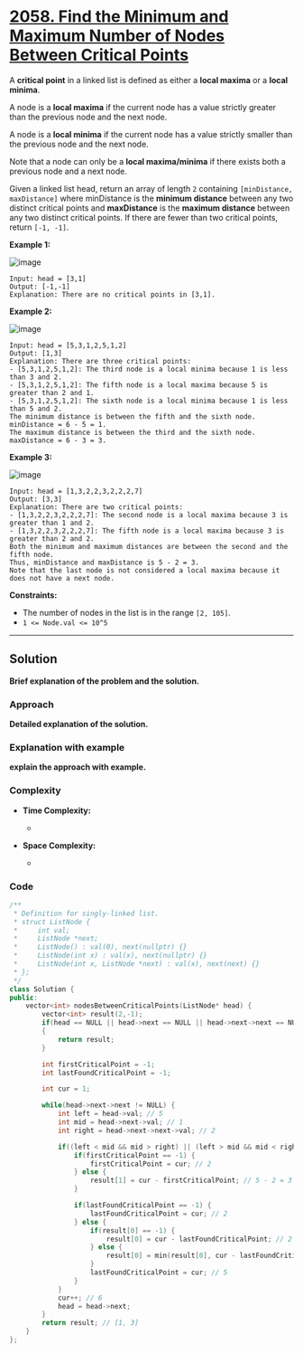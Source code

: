 
# [2058. Find the Minimum and Maximum Number of Nodes Between Critical Points]([problem-link](https://leetcode.com/problems/find-the-minimum-and-maximum-number-of-nodes-between-critical-points/description))

A **critical point** in a linked list is defined as either a **local maxima** or a **local minima**.

A node is a **local maxima** if the current node has a value strictly greater than the previous node and the next node.

A node is a **local minima** if the current node has a value strictly smaller than the previous node and the next node.

Note that a node can only be a **local maxima/minima** if there exists both a previous node and a next node.

Given a linked list head, return an array of length `2` containing `[minDistance, maxDistance]` where minDistance is the **minimum distance** between any two distinct critical points and **maxDistance** is
the **maximum distance** between any two distinct critical points. If there are fewer than two critical points, return `[-1, -1]`.

 
**Example 1:**

![image](https://github.com/akazad13/leetcode/assets/16265339/af23e2d6-aa6b-4193-a781-dbef274e3624)

    Input: head = [3,1]
    Output: [-1,-1]
    Explanation: There are no critical points in [3,1].

**Example 2:**

![image](https://github.com/akazad13/leetcode/assets/16265339/c097aab5-ff7d-45c3-88a6-6c7fddc10fb3)

    Input: head = [5,3,1,2,5,1,2]
    Output: [1,3]
    Explanation: There are three critical points:
    - [5,3,1,2,5,1,2]: The third node is a local minima because 1 is less than 3 and 2.
    - [5,3,1,2,5,1,2]: The fifth node is a local maxima because 5 is greater than 2 and 1.
    - [5,3,1,2,5,1,2]: The sixth node is a local minima because 1 is less than 5 and 2.
    The minimum distance is between the fifth and the sixth node. minDistance = 6 - 5 = 1.
    The maximum distance is between the third and the sixth node. maxDistance = 6 - 3 = 3.

**Example 3:**

![image](https://github.com/akazad13/leetcode/assets/16265339/bf06b178-2989-4628-a448-c8c7019d3308)

    Input: head = [1,3,2,2,3,2,2,2,7]
    Output: [3,3]
    Explanation: There are two critical points:
    - [1,3,2,2,3,2,2,2,7]: The second node is a local maxima because 3 is greater than 1 and 2.
    - [1,3,2,2,3,2,2,2,7]: The fifth node is a local maxima because 3 is greater than 2 and 2.
    Both the minimum and maximum distances are between the second and the fifth node.
    Thus, minDistance and maxDistance is 5 - 2 = 3.
    Note that the last node is not considered a local maxima because it does not have a next node.
 
**Constraints:**

- The number of nodes in the list is in the range `[2, 105]`.
- `1 <= Node.val <= 10^5`

---

## Solution

**Brief explanation of the problem and the solution.**

### Approach

**Detailed explanation of the solution.**

### Explanation with example

**explain the approach with example.**

### Complexity

- **Time Complexity:**

    - 

- **Space Complexity:**

    - 

### Code

```cpp
/**
 * Definition for singly-linked list.
 * struct ListNode {
 *     int val;
 *     ListNode *next;
 *     ListNode() : val(0), next(nullptr) {}
 *     ListNode(int x) : val(x), next(nullptr) {}
 *     ListNode(int x, ListNode *next) : val(x), next(next) {}
 * };
 */
class Solution {
public:
    vector<int> nodesBetweenCriticalPoints(ListNode* head) {
        vector<int> result(2,-1);
        if(head == NULL || head->next == NULL || head->next->next == NULL)
        {
            return result;
        }

        int firstCriticalPoint = -1;
        int lastFoundCriticalPoint = -1;

        int cur = 1;

        while(head->next->next != NULL) {
            int left = head->val; // 5
            int mid = head->next->val; // 1
            int right = head->next->next->val; // 2

            if((left < mid && mid > right) || (left > mid && mid < right)) {
                if(firstCriticalPoint == -1) {
                    firstCriticalPoint = cur; // 2
                } else {
                    result[1] = cur - firstCriticalPoint; // 5 - 2 = 3
                }

                if(lastFoundCriticalPoint == -1) {
                    lastFoundCriticalPoint = cur; // 2
                } else {
                    if(result[0] == -1) {
                        result[0] = cur - lastFoundCriticalPoint; // 2
                    } else {
                        result[0] = min(result[0], cur - lastFoundCriticalPoint); // min(2, 5-4 = 1) = 1
                    }
                    lastFoundCriticalPoint = cur; // 5
                }
            }
            cur++; // 6
            head = head->next;
        }
        return result; // [1, 3]
    }
};
```
